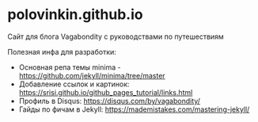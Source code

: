 # polovinkin.github.io
Сайт для блога Vagabondity с руководствами по путешествиям

Полезная инфа для разработки:
- Основная репа темы minima - https://github.com/jekyll/minima/tree/master
- Добавление ссылок и картинок: https://srisi.github.io/github_pages_tutorial/links.html
- Профиль в Disqus: https://disqus.com/by/vagabondity/
- Гайды по фичам в Jekyll: https://mademistakes.com/mastering-jekyll/